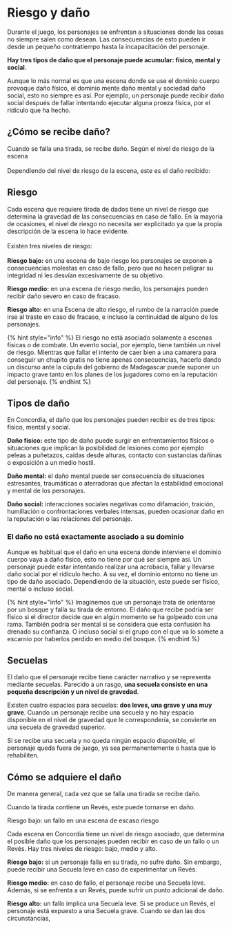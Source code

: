 # Riesgo y daño

Durante el juego, los personajes se enfrentan a situaciones donde las cosas no siempre salen como desean. Las consecuencias de esto pueden ir desde un pequeño contratiempo hasta la incapacitación del personaje.

**Hay tres tipos de daño que el personaje puede acumular: físico, mental y social**.

Aunque lo más normal es que una escena donde se use el dominio cuerpo provoque daño físico, el dominio mente daño mental y sociedad daño social, esto no siempre es así. Por ejemplo, un personaje puede recibir daño social después de fallar intentando ejecutar alguna proeza física, por el ridículo que ha hecho.

## ¿Cómo se recibe daño?

Cuando se falla una tirada, se recibe daño. Según el nivel de riesgo de la escena\
\
Dependiendo del nivel de riesgo de la escena, este es el daño recibido:

## Riesgo

Cada escena que requiere tirada de dados tiene un nivel de riesgo que determina la gravedad de las consecuencias en caso de fallo. En la mayoría de ocasiones, el nivel de riesgo no necesita ser explicitado ya que la propia descripción de la escena lo hace evidente.\
\
Existen tres niveles de riesgo:\
\
**Riesgo bajo:** en una escena de bajo riesgo los personajes se exponen a consecuencias molestas en caso de fallo, pero que no hacen peligrar su integridad ni les desvían excesivamente de su objetivo.

**Riesgo medio:** en una escena de riesgo medio, los personajes pueden recibir daño severo en caso de fracaso.

**Riesgo alto:** en una Escena de alto riesgo, el rumbo de la narración puede irse al traste en caso de fracaso, e incluso la continuidad de alguno de los personajes.

{% hint style="info" %}
El riesgo no está asociado solamente a escenas físicas o de combate. Un evento social, por ejemplo, tiene también un nivel de riesgo. Mientras que fallar el intento de caer bien a una camarera para conseguir un chupito gratis no tiene apenas consecuencias, hacerlo dando un discurso ante la cúpula del gobierno de Madagascar puede suponer un impacto grave tanto en los planes de los jugadores como en la reputación del personaje.
{% endhint %}

## Tipos de daño

En Concordia, el daño que los personajes pueden recibir es de tres tipos: físico, mental y social.

**Daño físico:** este tipo de daño puede surgir en enfrentamientos físicos o situaciones que implican la posibilidad de lesiones como por ejemplo peleas a puñetazos, caídas desde alturas, contacto con sustancias dañinas o exposición a un medio hostil.

**Daño mental:** el daño mental puede ser consecuencia de situaciones estresantes, traumáticas o aterradoras que afectan la estabilidad emocional y mental de los personajes.

**Daño social:** interacciones sociales negativas como difamación, traición, humillación o confrontaciones verbales intensas, pueden ocasionar daño en la reputación o las relaciones del personaje.

### El daño no está exactamente asociado a su dominio

Aunque es habitual que el daño en una escena donde interviene el dominio cuerpo vaya a daño físico, esto no tiene por qué ser siempre así. Un personaje puede estar intentando realizar una acrobacia, fallar y llevarse daño social por el ridículo hecho. A su vez, el dominio entorno no tiene un tipo de daño asociado. Dependiendo de la situación, este puede ser físico, mental o incluso social.

{% hint style="info" %}
Imaginemos que un personaje trata de orientarse por un bosque y falla su tirada de entorno. El daño que recibe podría ser físico si el director decide que en algún momento se ha golpeado con una rama. También podría ser mental si se considera que esta confusión ha drenado su confianza. O incluso social si el grupo con el que va lo somete a escarnio por haberlos perdido en medio del bosque.
{% endhint %}

## Secuelas

El daño que el personaje recibe tiene carácter narrativo y se representa mediante secuelas. Parecido a un rasgo, **una secuela consiste en una pequeña descripción y un nivel de gravedad**.

Existen cuatro espacios para secuelas: **dos leves, una grave y una muy grave**. Cuando un personaje recibe una secuela y no hay espacio disponible en el nivel de gravedad que le correspondería, se convierte en una secuela de gravedad superior.

Si se recibe una secuela y no queda ningún espacio disponible, el personaje queda fuera de juego, ya sea permanentemente o hasta que lo rehabiliten.

## Cómo se adquiere el daño

De manera general, cada vez que se falla una tirada se recibe daño.

Cuando la tirada contiene un Revés, este puede tornarse en daño.

Riesgo bajo: un fallo en una escena de escaso riesgo&#x20;



Cada escena en Concordia tiene un nivel de riesgo asociado, que determina el posible daño que los personajes pueden recibir en caso de un fallo o un Revés. Hay tres niveles de riesgo: bajo, medio y alto.

**Riesgo bajo:** si un personaje falla en su tirada, no sufre daño. Sin embargo, puede recibir una Secuela leve en caso de experimentar un Revés.

**Riesgo medio:** en caso de fallo, el personaje recibe una Secuela leve. Además, si se enfrenta a un Revés, puede sufrir un punto adicional de daño.

**Riesgo alto:** un fallo implica una Secuela leve. Si se produce un Revés, el personaje está expuesto a una Secuela grave. Cuando se dan las dos circunstancias,&#x20;

